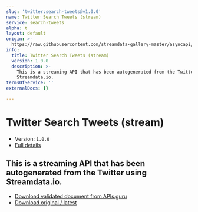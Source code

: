 ```yaml
---
slug: 'twitter:search-tweets@v1.0.0'
name: Twitter Search Tweets (stream)
service: search-tweets
alpha: t
layout: default
origin: >-
  https://raw.githubusercontent.com/streamdata-gallery-master/asyncapi/master/_listings/twitter/twitter-search-tweets-stream-async.md
info:
  title: Twitter Search Tweets (stream)
  version: 1.0.0
  description: >-
    This is a streaming API that has been autogenerated from the Twitter using
    Streamdata.io.
termsOfService: ''
externalDocs: {}

---
```

# Twitter Search Tweets (stream)

* Version: `1.0.0`
* [Full details](../html/twitter:search-tweets@v1.0.0.html)



## This is a streaming API that has been autogenerated from the Twitter using Streamdata.io.



* [Download validated document from APIs.guru](https://raw.githubusercontent.com/APIs-guru/asyncapi-directory/master/docs/APIs/twitter%3Asearch-tweets%40v1.0.0.yaml)
* [Download original / latest](https://raw.githubusercontent.com/streamdata-gallery-master/asyncapi/master/_listings/twitter/twitter-search-tweets-stream-async.md)

<script type="application/ld+json">
{
  "@context": "http://schema.org/",
  "@type": "WebAPI",
  "description": "This is a streaming API that has been autogenerated from the Twitter using Streamdata.io.",
  "documentation": "",

  "name": "Twitter Search Tweets (stream)"
}
</script>
